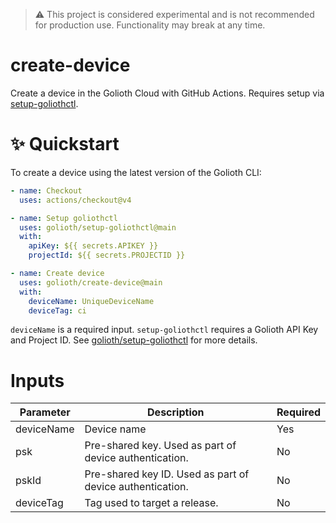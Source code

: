 > :warning: This project is considered experimental and is not recommended for production use. Functionality may break at any time.

# create-device
Create a device in the Golioth Cloud with GitHub Actions. Requires setup via [setup-goliothctl](https://github.dev/golioth).

# ✨ Quickstart

To create a device using the latest version of the Golioth CLI:

```yaml
- name: Checkout
  uses: actions/checkout@v4

- name: Setup goliothctl
  uses: golioth/setup-goliothctl@main
  with:
    apiKey: ${{ secrets.APIKEY }}
    projectId: ${{ secrets.PROJECTID }}

- name: Create device
  uses: golioth/create-device@main
  with:
    deviceName: UniqueDeviceName
    deviceTag: ci
```

`deviceName` is a required input. `setup-goliothctl` requires a Golioth API Key and Project ID. See [golioth/setup-goliothctl](https://github.com/golioth/setup-goliothctl) for more details.

# Inputs

| Parameter | Description | Required |
| --- | --- | --- |
| deviceName | Device name | Yes |
| psk | Pre-shared key. Used as part of device authentication. | No |
| pskId | Pre-shared key ID. Used as part of device authentication. | No |
| deviceTag | Tag used to target a release. | No |